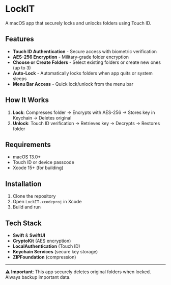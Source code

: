 # LockIT

A macOS app that securely locks and unlocks folders using Touch ID.

## Features

- **Touch ID Authentication** - Secure access with biometric verification
- **AES-256 Encryption** - Military-grade folder encryption
- **Choose or Create Folders** - Select existing folders or create new ones (up to 3)
- **Auto-Lock** - Automatically locks folders when app quits or system sleeps
- **Menu Bar Access** - Quick lock/unlock from the menu bar

## How It Works

1. **Lock**: Compresses folder → Encrypts with AES-256 → Stores key in Keychain → Deletes original
2. **Unlock**: Touch ID verification → Retrieves key → Decrypts → Restores folder

## Requirements

- macOS 13.0+
- Touch ID or device passcode
- Xcode 15+ (for building)

## Installation

1. Clone the repository
2. Open `LockIT.xcodeproj` in Xcode
3. Build and run

## Tech Stack

- **Swift** & **SwiftUI**
- **CryptoKit** (AES encryption)
- **LocalAuthentication** (Touch ID)
- **Keychain Services** (secure key storage)
- **ZIPFoundation** (compression)

---

⚠️ **Important**: This app securely deletes original folders when locked. Always backup important data.
